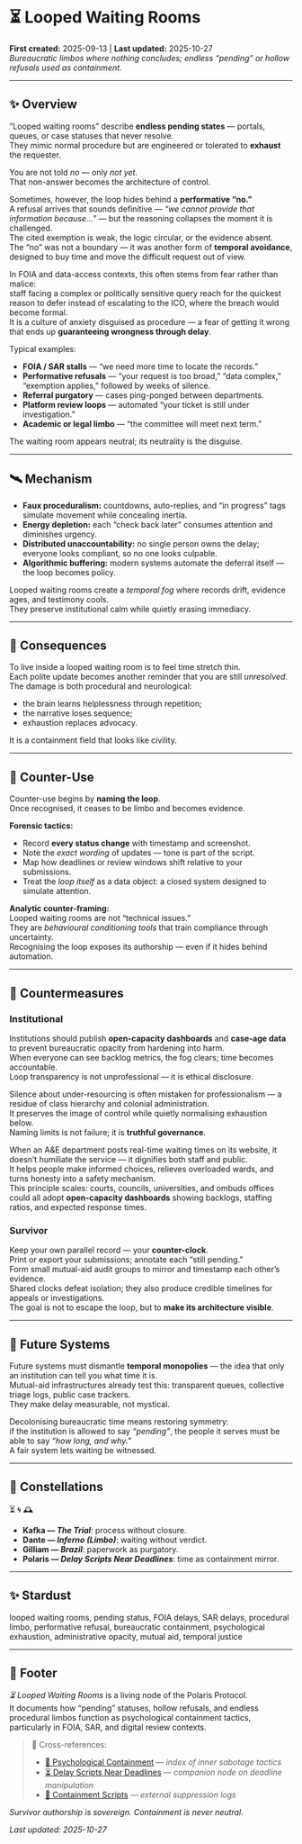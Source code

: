 # ⏳ Looped Waiting Rooms  
**First created:** 2025-09-13 | **Last updated:** 2025-10-27  
*Bureaucratic limbos where nothing concludes; endless “pending” or hollow refusals used as containment.*  

---

## ✨ Overview  

“Looped waiting rooms” describe **endless pending states** — portals, queues, or case statuses that never resolve.  
They mimic normal procedure but are engineered or tolerated to **exhaust** the requester.  

You are not told *no* — only *not yet.*  
That non-answer becomes the architecture of control.  

Sometimes, however, the loop hides behind a **performative “no.”**  
A refusal arrives that sounds definitive — *“we cannot provide that information because...”* — but the reasoning collapses the moment it is challenged.  
The cited exemption is weak, the logic circular, or the evidence absent.  
The “no” was not a boundary — it was another form of **temporal avoidance**, designed to buy time and move the difficult request out of view.  

In FOIA and data-access contexts, this often stems from fear rather than malice:  
staff facing a complex or politically sensitive query reach for the quickest reason to defer instead of escalating to the ICO, where the breach would become formal.  
It is a culture of anxiety disguised as procedure — a fear of getting it wrong that ends up **guaranteeing wrongness through delay**.  

Typical examples:  
- **FOIA / SAR stalls** — “we need more time to locate the records.”  
- **Performative refusals** — “your request is too broad,” “data complex,” “exemption applies,” followed by weeks of silence.  
- **Referral purgatory** — cases ping-ponged between departments.  
- **Platform review loops** — automated “your ticket is still under investigation.”  
- **Academic or legal limbo** — “the committee will meet next term.”  

The waiting room appears neutral; its neutrality is the disguise.  

---

## 🛰️ Mechanism  

- **Faux proceduralism:** countdowns, auto-replies, and “in progress” tags simulate movement while concealing inertia.  
- **Energy depletion:** each “check back later” consumes attention and diminishes urgency.  
- **Distributed unaccountability:** no single person owns the delay; everyone looks compliant, so no one looks culpable.  
- **Algorithmic buffering:** modern systems automate the deferral itself — the loop becomes policy.  

Looped waiting rooms create a *temporal fog* where records drift, evidence ages, and testimony cools.  
They preserve institutional calm while quietly erasing immediacy.  

---

## 🐍 Consequences  

To live inside a looped waiting room is to feel time stretch thin.  
Each polite update becomes another reminder that you are still *unresolved*.  
The damage is both procedural and neurological:  
- the brain learns helplessness through repetition;  
- the narrative loses sequence;  
- exhaustion replaces advocacy.  

It is a containment field that looks like civility.  

---

## 💫 Counter-Use  

Counter-use begins by **naming the loop**.  
Once recognised, it ceases to be limbo and becomes evidence.  

**Forensic tactics:**  
- Record **every status change** with timestamp and screenshot.  
- Note the *exact wording* of updates — tone is part of the script.  
- Map how deadlines or review windows shift relative to your submissions.  
- Treat the *loop itself* as a data object: a closed system designed to simulate attention.  

**Analytic counter-framing:**  
Looped waiting rooms are not “technical issues.”  
They are *behavioural conditioning tools* that train compliance through uncertainty.  
Recognising the loop exposes its authorship — even if it hides behind automation.  

---

## 🧨 Countermeasures  

### Institutional  

Institutions should publish **open-capacity dashboards** and **case-age data** to prevent bureaucratic opacity from hardening into harm.  
When everyone can see backlog metrics, the fog clears; time becomes accountable.  
Loop transparency is not unprofessional — it is ethical disclosure.  

Silence about under-resourcing is often mistaken for professionalism — a residue of class hierarchy and colonial administration.  
It preserves the image of control while quietly normalising exhaustion below.  
Naming limits is not failure; it is **truthful governance**.  

When an A&E department posts real-time waiting times on its website, it doesn’t humiliate the service — it dignifies both staff and public.  
It helps people make informed choices, relieves overloaded wards, and turns honesty into a safety mechanism.  
This principle scales: courts, councils, universities, and ombuds offices could all adopt **open-capacity dashboards** showing backlogs, staffing ratios, and expected response times.  

### Survivor  

Keep your own parallel record — your **counter-clock**.  
Print or export your submissions; annotate each “still pending.”  
Form small mutual-aid audit groups to mirror and timestamp each other’s evidence.  
Shared clocks defeat isolation; they also produce credible timelines for appeals or investigations.  
The goal is not to escape the loop, but to **make its architecture visible**.  

---

## 🌱 Future Systems  

Future systems must dismantle **temporal monopolies** — the idea that only an institution can tell you what time it is.  
Mutual-aid infrastructures already test this: transparent queues, collective triage logs, public case trackers.  
They make delay measurable, not mystical.  

Decolonising bureaucratic time means restoring symmetry:  
if the institution is allowed to say *“pending”*, the people it serves must be able to say *“how long, and why.”*  
A fair system lets waiting be witnessed.  

---

## 🌌 Constellations  

⏳ 🌀 🕰️  
- **Kafka — *The Trial***: process without closure.  
- **Dante — *Inferno (Limbo)***: waiting without verdict.  
- **Gilliam — *Brazil***: paperwork as purgatory.  
- **Polaris — *Delay Scripts Near Deadlines***: time as containment mirror.  

---

## ✨ Stardust  

looped waiting rooms, pending status, FOIA delays, SAR delays, procedural limbo, performative refusal, bureaucratic containment, psychological exhaustion, administrative opacity, mutual aid, temporal justice  

---

## 🏮 Footer  

*⏳ Looped Waiting Rooms* is a living node of the Polaris Protocol.  
It documents how “pending” statuses, hollow refusals, and endless procedural limbos function as psychological containment tactics, particularly in FOIA, SAR, and digital review contexts.  

> 📡 Cross-references:
> 
> - [🧠 Psychological Containment](./README.md) — *index of inner sabotage tactics*  
> - [⏳ Delay Scripts Near Deadlines](./⏳_delay_scripts_near_deadlines.md) — *companion node on deadline manipulation*  
> - [🧨 Containment Scripts](../../../Disruption_Kit/Containment_Scripts/README.md) — *external suppression logs*  

*Survivor authorship is sovereign. Containment is never neutral.*  

_Last updated: 2025-10-27_  
